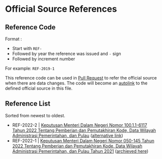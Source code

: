 <h1>Official Source References</h1>

## Reference Code

Format :

- Start with `REF-`
- Followed by year the reference was issued and `-` sign
- Followed by increment number

For example: `REF-2019-1`

This reference code can be used in [Pull Request](../.github/PULL_REQUEST_TEMPLATE.md#other-information) to refer the official source when there are data changes. The code will become an [autolink](https://docs.github.com/articles/autolinked-references-and-urls) to the defined official source in this file.

## **Reference List**

Sorted from newest to oldest.

- REF-2022-2 | <a name="REF-2022-2" href="https://backend.kemendagri.go.id/documents/KEPMENDAGRI/2022/1672910188Kepmendagri%20100.1.1-6117%20Tahun%202022.pdf">Keputusan Menteri Dalam Negeri Nomor 100.1.1-6117 Tahun 2022 Tentang Pemberian dan Pemutakhiran Kode, Data Wilayah Administrasi Pemerintahan, dan Pulau</a> ([alternative link](https://ditjenbinaadwil.kemendagri.go.id/halaman/detail/keputusan-menteri-dalam-negeri))
- REF-2022-1 | <a name="REF-2022-1" href="https://www.kemendagri.go.id/arsip/detail/10857/keputusan-menteri-dalam-negeri-nomor-050145-tahun-2022-tentang-pemberian-kode-data-wilayah-administrasi-pemerintahan-dan-pulau-tahun-2021">Keputusan Menteri Dalam Negeri Nomor 050-145 Tahun 2022 Tentang Pemberian dan Pemutakhiran Kode, Data Wilayah Administrasi Pemerintahan, dan Pulau Tahun 2021</a> ([archieved here](https://archive.org/details/kepmendagri-050-145-tahun-2022))
